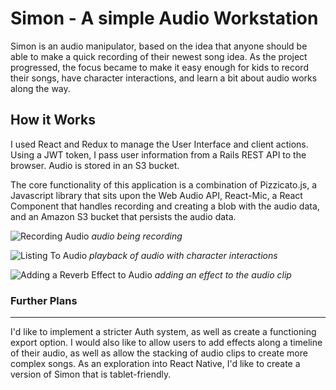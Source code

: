 # Simon - A simple Audio Workstation
Simon is an audio manipulator, based on the idea that anyone should be able to make a quick recording of their newest song idea. As the project progressed, the focus became to make it easy enough for kids to record their songs, have character interactions, and learn a bit about audio works along the way.

## How it Works
I used React and Redux to manage the User Interface and client actions. Using a JWT token, I pass user information from a Rails REST API to the browser. Audio is stored in an S3 bucket.

The core functionality of this application is a combination of Pizzicato.js, a Javascript library that sits upon the Web Audio API, React-Mic, a React Component that handles recording and creating a blob with the audio data, and an Amazon S3 bucket that persists the audio data.

![Recording Audio](https://media.giphy.com/media/6G8lDLEvjbRHM1OgZo/giphy.gif)
*audio being recording*

![Listing To Audio](https://media.giphy.com/media/NTSP4lVW3nttY41E1K/giphy.gif)
*playback of audio with character interactions*

![Adding a Reverb Effect to Audio](https://media.giphy.com/media/1isc6JtLDvhKKSO9CA/giphy.gif)
*adding an effect to the audio clip*





### Further Plans

------------


I'd like to implement a stricter Auth system, as well as create a functioning export option. I would also like to allow users to add effects along a timeline of their audio, as well as allow the stacking of audio clips to create more complex songs. As an exploration into React Native, I'd like to create a version of Simon that is tablet-friendly.
